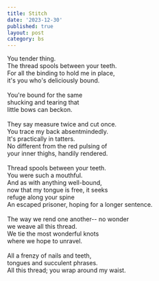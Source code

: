 ```yaml
---
title: Stitch
date: '2023-12-30'
published: true
layout: post
category: bs
---
```


You tender thing.
<br>
The thread spools between your teeth.
<br>
For all the binding to hold me in place,
<br>
it's you who's deliciously bound.
<br>
<br>
You're bound for the same
<br>
shucking and tearing that
<br>
little bows can beckon.
<br>
<br>
They say measure twice and cut once.
<br>
You trace my back absentmindedly.
<br>
It's practically in tatters.
<br>
No different from the red pulsing of
<br>
your inner thighs, handily rendered.
<br>
<br>
Thread spools between your teeth.
<br>
You were such a mouthful.
<br>
And as with anything well-bound,
<br>
now that my tongue is free, it seeks
<br>
refuge along your spine
<br>
An escaped prisoner, hoping for a longer sentence.
<br>
<br>
The way we rend one another-- no wonder
<br>
we weave all this thread.
<br>
We tie the most wonderful knots
<br>
where we hope to unravel.
<br>
<br>
All a frenzy of nails and teeth,
<br>
tongues and succulent phrases.
<br>
All this thread; you wrap around my waist.
<br>